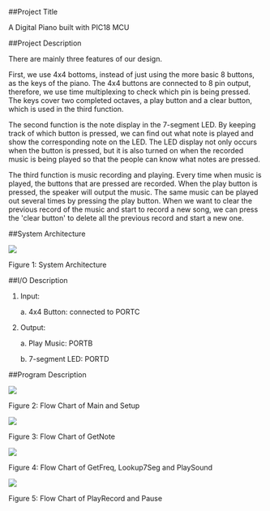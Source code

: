 ##Project Title

A Digital Piano built with PIC18 MCU

##Project Description

There are mainly three features of our design.

First, we use 4x4 bottoms, instead of just using the more basic 8
buttons, as the keys of the piano. The 4x4 buttons are connected to 8
pin output, therefore, we use time multiplexing to check which pin is
being pressed. The keys cover two completed octaves, a play button and a
clear button, which is used in the third function.

The second function is the note display in the 7-segment LED. By keeping
track of which button is pressed, we can find out what note is played
and show the corresponding note on the LED. The LED display not only
occurs when the button is pressed, but it is also turned on when the
recorded music is being played so that the people can know what notes
are pressed.

The third function is music recording and playing. Every time when music
is played, the buttons that are pressed are recorded. When the play
button is pressed, the speaker will output the music. The same music can
be played out several times by pressing the play button. When we want to
clear the previous record of the music and start to record a new song,
we can press the 'clear button' to delete all the previous record and
start a new one.

##System Architecture

![](image/figure1.png)

Figure 1: System Architecture

##I/O Description

1.  Input:

    a.  4x4 Button: connected to PORTC

2.  Output:

    a.  Play Music: PORTB

    b.  7-segment LED: PORTD

##Program Description

![](image/figure2.png)

Figure 2: Flow Chart of Main and Setup

![](image/figure3.png)

Figure 3: Flow Chart of GetNote

![](image/figure4.png)

Figure 4: Flow Chart of GetFreq, Lookup7Seg and PlaySound

![](image/figure5.png)

Figure 5: Flow Chart of PlayRecord and Pause
